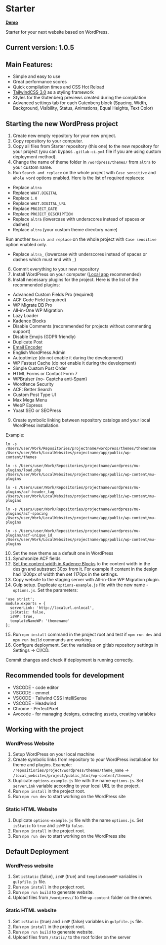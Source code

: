 # Starter

**[Demo](https://starter.wp3.what-sites.digital)**

Starter for your next website based on WordPress.

## Current version: 1.0.5

## Main Features:

- Simple and easy to use
- Great performance scores
- Quick compilation times and CSS Hot Reload
- [TailwindCSS 3.0](https://tailwindcss.com/) as a styling framework
- Styles for the Gutenberg previews created during the compilation
- Advanced settings tab for each Gutenberg block (Spacing, Width, Background, Visibility, Status, Animations, Equal Heights, Text Color)

## Starting the new WordPress project

1. Create new empty repository for your new project.
2. Copy repository to your computer.
3. Copy all files from Starter repository (this one) to the new repository for your project (you can bypass `.gitlab-ci.yml` file if you are using custom deployment method).
4. Change the name of theme folder in `/wordpress/themes/` from `altra` to your custom name.
5. Run `Search and replace` on the whole project with `Case sensitive` and `Whole word` options enabled. Here is the list of required replaces:

- Replace `altra`
- Replace `WHAT.DIGITAL`
- Replace `1.0`
- Replace `WHAT.DIGITAL_URL`
- Replace `PROJECT_DATE`
- Replace `PROJECT_DESCRIPTION`
- Replace `altra` (lowercase with underscores instead of spaces or dashes)
- Replace `altra` (your custom theme directory name)

Run another `Search and replace` on the whole project with `Case sensitive` option enabled only.

- Replace `altra_` (lowercase with underscores instead of spaces or dashes which must end with `_`)

6. Commit everything to your new repository
7. Install WordPress on your computer ([Local app](https://localwp.com/) recommended)
8. Install necessary plugins for the project. Here is the list of the recommended plugins:

- Advanced Custom Fields Pro (required)
- ACF Code Field (required)
- WP Migrate DB Pro
- All-in-One WP Migration
- Lazy Loader
- Kadence Blocks
- Disable Comments (recommended for projects without commenting support)
- Disable Emojis (GDPR friendly)
- Duplicate Post
- [Email Encoder](https://wordpress.org/plugins/email-encoder-bundle/)
- English WordPress Admin
- Autoptimize (do not enable it during the development)
- WP Fastest Cache (do not enable it during the development)
- Simple Custom Post Order
- HTML Forms or Contact Form 7
- WPBruiser {no- Captcha anti-Spam}
- Wordfence Security
- ACF: Better Search
- Custom Post Type UI
- Max Mega Menu
- WebP Express
- Yoast SEO or SEOPress

9. Create symbolic linking between repository catalogs and your local WordPress installation.

Example:

`ln -s /Users/user/Work/Repositories/projectname/wordpress/themes/themename /Users/user/Work/LocalWebsites/projectname/app/public/wp-content/themes`

`ln -s /Users/user/Work/Repositories/projectname/wordpress/mu-plugins/load.php /Users/user/Work/LocalWebsites/projectname/app/public/wp-content/mu-plugins`

`ln -s /Users/user/Work/Repositories/projectname/wordpress/mu-plugins/acf-header_tag /Users/user/Work/LocalWebsites/projectname/app/public/wp-content/mu-plugins`

`ln -s /Users/user/Work/Repositories/projectname/wordpress/mu-plugins/acf-spacing /Users/user/Work/LocalWebsites/projectname/app/public/wp-content/mu-plugins`

`ln -s /Users/user/Work/Repositories/projectname/wordpress/mu-plugins/acf-unique_id /Users/user/Work/LocalWebsites/projectname/app/public/wp-content/mu-plugins`

10. Set the new theme as a default one in WordPress
11. Synchronize ACF fields
12. [Set the content width in Kadence Blocks](https://good-start.dev/img/kadence-settings.png) to the content width in the design and substract 30px from it. For example if content in the design had 1200px of width then set 1170px in the settings.
13. Copy website to the staging server with All-in-One WP Migration plugin.
14. Gulp setup. Duplicate `options-example.js` file with the new name - `options.js`. Set the parameters:

```
'use strict';
module.exports = {
  serverLink: 'http://localurl.onlocal',
  isStatic: false,
  isWP: true,
  templateNameWP: 'themename'
};
```

15. Run `npm install` command in the project root and test if `npm run dev` and `npm run build` commands are working.
16. Configure deployment. Set the variables on gitlab repository settings in Settings -> CI/CD.

Commit changes and check if deployment is running correctly.

## Recommended tools for development

- VSCODE - code editor
- VSCODE - emmet
- VSCODE - Tailwind CSS IntelliSense
- VSCODE - Headwind
- Chrome - PerfectPixel
- Avocode - for managing designs, extracting assets, creating variables

## Working with the project

### WordPress Website

1. Setup WordPress on your local machine
2. Create symbolic links from repository to your WordPress
   installation for theme and plugins.
   Example: `/repositiories/project/wordpress/themes/theme_name` ->
   `/local_websites/project/public_html/wp-content/themes/`
3. Duplicate `options-example.js` file with the name `options.js`. Set `serverLink`
   variable according to your local URL to the project.
4. Run `npm install` in the project root.
5. Run `npm run dev` to start working on the WordPress site

### Static HTML Website

1. Duplicate `options-example.js` file with the name `options.js`. Set `isStatic` to `true` and `isWP` tp `false`.
2. Run `npm install` in the project root.
3. Run `npm run dev` to start working on the WordPress site

## Default Deployment

### WordPress website

1. Set `isStatic` (false), `isWP` (true) and `templateNameWP` variables in `gulpfile.js` file.
2. Run `npm install` in the project root.
3. Run `npm run build` to generate website.
4. Upload files from `/wordpress/` to the `wp-content` folder on the server.

### Static HTML website

1. Set `isStatic` (true) and `isWP` (false) variables in `gulpfile.js` file.
2. Run `npm install` in the project root.
3. Run `npm run build` to generate website.
4. Upload files from `/static/` to the root folder on the server
